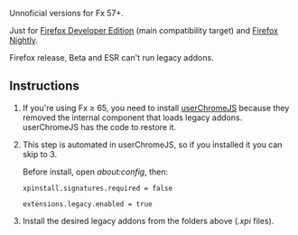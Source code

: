 Unnoficial versions for Fx 57+.

Just for [Firefox Developer Edition](https://www.mozilla.org/firefox/developer/) (main compatibility target) and [Firefox Nightly](https://www.mozilla.org/firefox/channel/desktop/#nightly).

Firefox release, Beta and ESR can't run legacy addons.

## Instructions

1. If you're using Fx ≥ 65, you need to install [userChromeJS](https://github.com/xiaoxiaoflood/firefox-scripts#instructions) because they removed the internal component that loads legacy addons. userChromeJS has the code to restore it.

2. This step is automated in userChromeJS, so if you installed it you can skip to 3.

   Before install, open *about:config*, then:
   
   `xpinstall.signatures.required = false`
   
   `extensions.legacy.enabled = true`
   
3. Install the desired legacy addons from the folders above (*.xpi* files).

